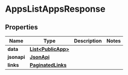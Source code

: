 

# AppsListAppsResponse


## Properties

| Name | Type | Description | Notes |
|------------ | ------------- | ------------- | -------------|
|**data** | [**List&lt;PublicApp&gt;**](PublicApp.md) |  |  |
|**jsonapi** | [**JsonApi**](JsonApi.md) |  |  |
|**links** | [**PaginatedLinks**](PaginatedLinks.md) |  |  |



